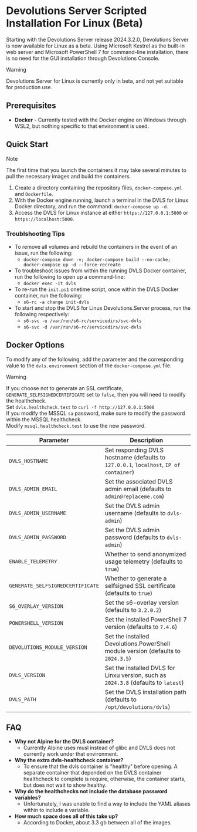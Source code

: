 # Devolutions Server Scripted Installation For Linux (Beta)

Starting with the Devolutions Server release 2024.3.2.0, Devolutions Server is now available for Linux as a beta. Using Microsoft Kestrel as the built-in web server and Microsoft PowerShell 7 for command-line installation, there is no need for the GUI installation through Devolutions Console.

> [!WARNING]
> Devolutions Server for Linux is currently only in beta, and not yet suitable for production use.

## Prerequisites

- **Docker** - Currently tested with the Docker engine on Windows through WSL2, but nothing specific to that environment is used.

## Quick Start
> [!NOTE]  
> The first time that you launch the containers it may take several minutes to pull the necessary images and build the containers.

1. Create a directory containing the repository files, `docker-compose.yml` and `Dockerfile`.
1. With the Docker engine running, launch a terminal in the DVLS for Linux Docker directory, and run the command: `docker-compose up -d`.
1. Access the DVLS for Linux instance at either `https://127.0.0.1:5000` or `https://localhost:5000`.

### Troublshooting Tips
- To remove all volumes and rebuild the containers in the event of an issue, run the following:
    - `docker-compose down -v; docker-compose build --no-cache; docker-compose up -d --force-recreate`
- To troubleshoot issues from within the running DVLS Docker container, run the following to open up a command-line:
    - `docker exec -it dvls`
- To re-run the `init.ps1` onetime script, once within the DVLS Docker container, run the following:
    - `s6-rc -a change init-dvls`
- To start and stop the DVLS for Linux Devolutions.Server process, run the following respectively:
    - `s6-svc -u /var/run/s6-rc/servicedirs/svc-dvls`
    - `s6-svc -d /var/run/s6-rc/servicedirs/svc-dvls`

## Docker Options
To modify any of the following, add the parameter and the corresponding value to the `dvls.environment` section of the `docker-compose.yml` file.

> [!WARNING]
> If you choose not to generate an SSL certificate, `GENERATE_SELFSIGNEDCERTIFICATE` set to `false`, then you will need to modify the healthcheck.\
> Set `dvls.healthcheck.test` to `curl -f http://127.0.0.1:5000`\
> If you modify the MSSQL `sa` password, make sure to modify the password within the MSSQL healthcheck.\
> Modify `mssql.healthcheck.test` to use the new password.

| Parameter                                | Description                                                                            |
| ---------------------------------------- | -------------------------------------------------------------------------------------- |
| `DVLS_HOSTNAME`                          | Set responding DVLS hostname (defaults to `127.0.0.1`, `localhost`, `IP of container`) |
| `DVLS_ADMIN_EMAIL`                       | Set the associated DVLS admin email (defaults to `admin@replaceme.com`)                |
| `DVLS_ADMIN_USERNAME`                    | Set the DVLS admin username (defaults to `dvls-admin`)                                 |
| `DVLS_ADMIN_PASSWORD`                    | Set the DVLS admin password (defaults to `dvls-admin`)                                 |
| `ENABLE_TELEMETRY`                       | Whether to send anonymized usage telemetry (defaults to `true`)                        | 
| `GENERATE_SELFSIGNEDCERTIFICATE`         | Whether to generate a selfsigned SSL certificate (defaults to `true`)                  |
| `S6_OVERLAY_VERSION`                     | Set the s6-overlay version (defaults to `3.2.0.2`)                                     |
| `POWERSHELL_VERSION`                     | Set the installed PowerShell 7 version (defaults to `7.4.6`)                           |
| `DEVOLUTIONS_MODULE_VERSION`             | Set the installed Devolutions.PowerShell module version (defaults to `2024.3.5`)       |
| `DVLS_VERSION`                           | Set the installed DVLS for Linxu version, such as `2024.3.8` (defaults to `latest`)    |
| `DVLS_PATH`                              | Set the DVLS installation path (defaults to `/opt/devolutions/dvls`)                   |

## FAQ

- **Why not Alpine for the DVLS container?**
    - Currently Alpine uses musl instead of glibc and DVLS does not currently work under that environment.
- **Why the extra dvls-healthcheck container?**
    - To ensure that the dvls container is "healthy" before opening. A separate container that depended on the DVLS container healthcheck to complete is require, otherwise, the container starts, but does not wait to show healthy.
- **Why do the healthchecks not include the database password variables?**
    - Unfortunately, I was unable to find a way to include the YAML aliases within to include a variable.
- **How much space does all of this take up?**
    - According to Docker, about 3.3 gb between all of the images.